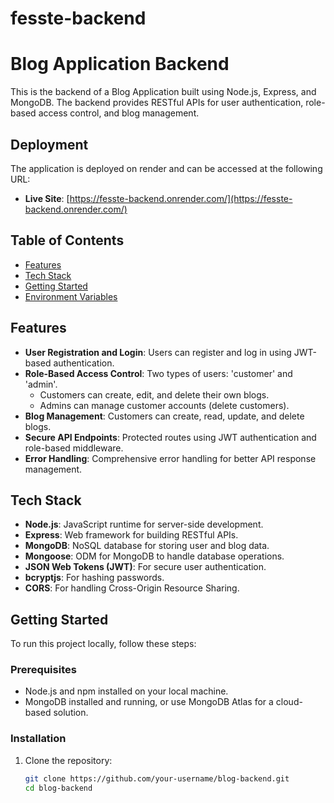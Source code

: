 # fesste-backend
# Blog Application Backend

This is the backend of a Blog Application built using Node.js, Express, and MongoDB. The backend provides RESTful APIs for user authentication, role-based access control, and blog management.

## Deployment

The application is deployed on render and can be accessed at the following URL:

- **Live Site**: [https://fesste-backend.onrender.com/](https://fesste-backend.onrender.com/)

## Table of Contents

- [Features](#features)
- [Tech Stack](#tech-stack)
- [Getting Started](#getting-started)
- [Environment Variables](#environment-variables)


## Features

- **User Registration and Login**: Users can register and log in using JWT-based authentication.
- **Role-Based Access Control**: Two types of users: 'customer' and 'admin'.
  - Customers can create, edit, and delete their own blogs.
  - Admins can manage customer accounts (delete customers).
- **Blog Management**: Customers can create, read, update, and delete blogs.
- **Secure API Endpoints**: Protected routes using JWT authentication and role-based middleware.
- **Error Handling**: Comprehensive error handling for better API response management.

## Tech Stack

- **Node.js**: JavaScript runtime for server-side development.
- **Express**: Web framework for building RESTful APIs.
- **MongoDB**: NoSQL database for storing user and blog data.
- **Mongoose**: ODM for MongoDB to handle database operations.
- **JSON Web Tokens (JWT)**: For secure user authentication.
- **bcryptjs**: For hashing passwords.
- **CORS**: For handling Cross-Origin Resource Sharing.

## Getting Started

To run this project locally, follow these steps:

### Prerequisites

- Node.js and npm installed on your local machine.
- MongoDB installed and running, or use MongoDB Atlas for a cloud-based solution.

### Installation

1. Clone the repository:

   ```bash
   git clone https://github.com/your-username/blog-backend.git
   cd blog-backend
